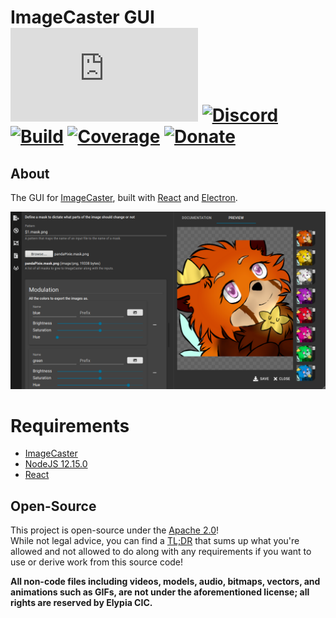 # ImageCaster GUI [![Matrix]][matrix-community] [![Discord]][discord-guild] [![Build]][gitlab] [![Coverage]][gitlab] [![Donate]][elypia-donate]
## About
The GUI for [ImageCaster], built with [React] and [Electron].

![GUI Preview]

# Requirements
* [ImageCaster]
* [NodeJS 12.15.0]
* [React]

## Open-Source
This project is open-source under the [Apache 2.0]!  
While not legal advice, you can find a [TL;DR] that sums up what you're
allowed and not allowed to do along with any requirements if you want
to use or derive work from this source code!  

**All non-code files including videos, models, audio, bitmaps, vectors,
and animations such as GIFs, are not under the aforementioned license;
all rights are reserved by Elypia CIC.** 

[matrix-community]: https://matrix.to/#/+elypia:matrix.org "Matrix Invite"
[discord-guild]: https://discordapp.com/invite/hprGMaM "Discord Invite"
[gitlab]: https://gitlab.com/Elypia/imagecaster-gui/commits/master "Repository on GitLab"
[elypia-donate]: https://elypia.org/donate "Donate to Elypia"
[ImageCaster]: https://gitlab.com/Elypia/imagecaster "ImageCaster on GitLab"
[React]: https://reactjs.org/ "React"
[Electron]: https://www.electronjs.org/ "Electron"
[NodeJS 12.15.0]: https://nodejs.org/en/ "NodeJS"
[Apache 2.0]: https://www.apache.org/licenses/LICENSE-2.0 "Apache 2.0 License"
[TL;DR]: https://tldrlegal.com/license/apache-license-2.0-(apache-2.0) "TL;DR of Apache 2.0"

[Matrix]: https://img.shields.io/matrix/elypia-general:matrix.org?logo=matrix "Matrix Shield"
[Discord]: https://discordapp.com/api/guilds/184657525990359041/widget.png "Discord Shield"
[Build]: https://gitlab.com/Elypia/imagecaster-gui/badges/master/pipeline.svg "GitLab Build Shield"
[Coverage]: https://gitlab.com/Elypia/imagecaster-gui/badges/master/coverage.svg "GitLab Coverage Shield"
[Donate]: https://img.shields.io/badge/Elypia-Donate-blueviolet "Donate Shield"
[GUI Preview]: assets/preview.png "Preview of ImageCaster GUI"
